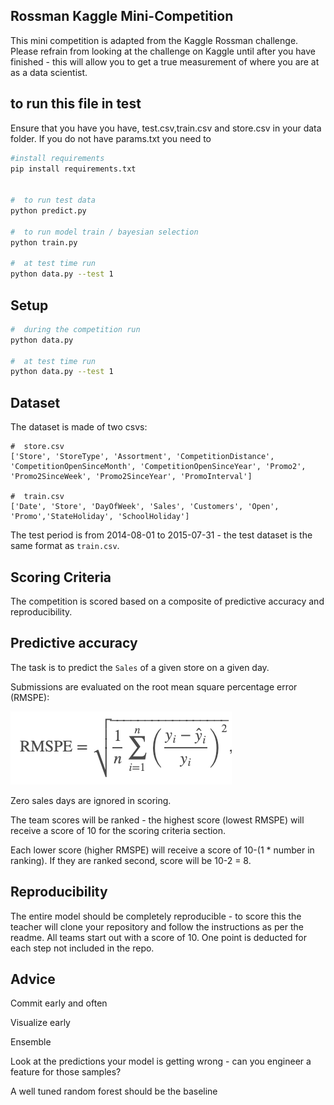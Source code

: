 ## Rossman Kaggle Mini-Competition

This mini competition is adapted from the Kaggle Rossman challenge.  Please refrain from looking at the challenge on Kaggle until after you have finished - this will allow you to get a true measurement of where you are at as a data scientist.

## to run this file in test


Ensure that you have you have, test.csv,train.csv and store.csv in your data folder. If you do not have params.txt you need to 


```bash
#install requirements
pip install requirements.txt


#  to run test data
python predict.py

#  to run model train / bayesian selection
python train.py

#  at test time run
python data.py --test 1
```




## Setup

```bash
#  during the competition run
python data.py

#  at test time run
python data.py --test 1
```

## Dataset

The dataset is made of two csvs:

```
#  store.csv
['Store', 'StoreType', 'Assortment', 'CompetitionDistance', 'CompetitionOpenSinceMonth', 'CompetitionOpenSinceYear', 'Promo2', 'Promo2SinceWeek', 'Promo2SinceYear', 'PromoInterval']

#  train.csv
['Date', 'Store', 'DayOfWeek', 'Sales', 'Customers', 'Open', 'Promo','StateHoliday', 'SchoolHoliday']
```

The test period is from 2014-08-01 to 2015-07-31 - the test dataset is the same format as `train.csv`.

## Scoring Criteria

The competition is scored based on a composite of predictive accuracy and reproducibility.

## Predictive accuracy

The task is to predict the `Sales` of a given store on a given day.

Submissions are evaluated on the root mean square percentage error (RMSPE):

![](./assets/rmspe.png)

Zero sales days are ignored in scoring.

The team scores will be ranked - the highest score (lowest RMSPE) will receive a score of 10 for the scoring criteria section.

Each lower score (higher RMSPE) will receive a score of 10-(1 * number in ranking). If they are ranked second, score will be 10-2 = 8. 

## Reproducibility

The entire model should be completely reproducible - to score this the teacher will clone your repository and follow the instructions as per the readme.  All teams start out with a score of 10.  One point is deducted for each step not included in the repo.

## Advice

Commit early and often

Visualize early

Ensemble

Look at the predictions your model is getting wrong - can you engineer a feature for those samples?

A well tuned random forest should be the baseline
